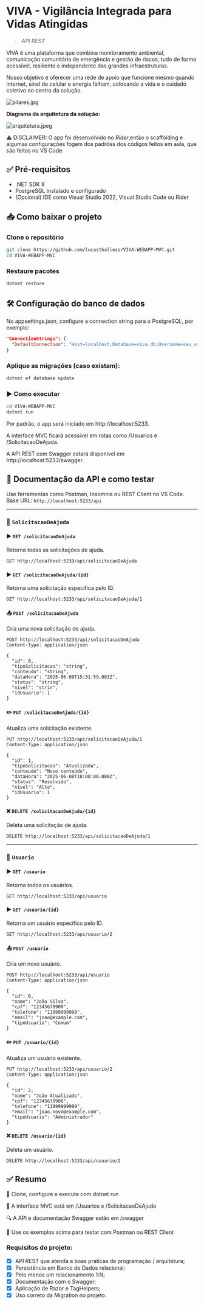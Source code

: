 # VIVA - Vigilância Integrada para Vidas Atingidas

> _API REST_

VIVA é uma plataforma que combina monitoramento ambiental, comunicação comunitária de emergência e gestão de riscos, tudo de forma acessível, resiliente e independente das grandes infraestruturas.

Nosso objetivo é oferecer uma rede de apoio que funcione mesmo quando internet, sinal de celular e energia falham, colocando a vida e o cuidado coletivo no centro da solução.

![pilares.jpg](https://github.com/lucasthalless/VIVA-WEBAPP-MVC/blob/main/VIVA-WEBAPP-MVC/wwwroot/pilares.jpg)

**Diagrama da arquitetura da solução:**

![arquitetura.jpeg](VIVA-WEBAPP-MVC/wwwroot/arquitetura.jpeg)

⚠️ DISCLAIMER: O app foi desenvolvido no _Rider_,então o scaffolding e algumas configurações fogem dos padrões dos códigos feitos em aula, que são feitos no VS Code. 

## ✅ Pré-requisitos

- .NET SDK 8
- PostgreSQL instalado e configurado
- (Opcional) IDE como Visual Studio 2022, Visual Studio Code ou Rider

## 📥 Como baixar o projeto

### Clone o repositório
```bash
git clone https://github.com/lucasthalless/VIVA-WEBAPP-MVC.git
cd VIVA-WEBAPP-MVC
```

### Restaure pacotes
```bash
dotnet restore
```

## 🛠️ Configuração do banco de dados

No appsettings.json, configure a connection string para o PostgreSQL, por exemplo:

```json
"ConnectionStrings": {
  "DefaultConnection": "Host=localhost;Database=viva_db;Username=seu_usuario;Password=sua_senha"
}
```

### Aplique as migrações (caso existam):

```bash
dotnet ef database update
```

### ▶️ Como executar

```bash
cd VIVA-WEBAPP-MVC
dotnet run
```

Por padrão, o app será iniciado em http://localhost:5233.

A interface MVC ficará acessível em rotas como /Usuarios e /SolicitacaoDeAjuda.

A API REST com Swagger estará disponível em http://localhost:5233/swagger.

## 📘 Documentação da API e como testar


Use ferramentas como Postman, Insomnia ou REST Client no VS Code.
Base URL: `http://localhost:5233/api`

---

### 🔹 `SolicitacaoDeAjuda`

#### ▶️ `GET /solicitacaoDeAjuda`
Retorna todas as solicitações de ajuda.

```
GET http://localhost:5233/api/solicitacaoDeAjuda
```

#### ▶️ `GET /solicitacaoDeAjuda/{id}`
Retorna uma solicitação específica pelo ID.

```
GET http://localhost:5233/api/solicitacaoDeAjuda/1
```

#### 📤 `POST /solicitacaoDeAjuda`
Cria uma nova solicitação de ajuda.

```
POST http://localhost:5233/api/solicitacaoDeAjuda
Content-Type: application/json

{
  "id": 0,
  "tipoSolicitacao": "string",
  "conteudo": "string",
  "dataHora": "2025-06-08T15:31:59.083Z",
  "status": "string",
  "nivel": "strin",
  "idUsuario": 1
}
```

#### ✏️ `PUT /solicitacaoDeAjuda/{id}`
Atualiza uma solicitação existente.

```
PUT http://localhost:5233/api/solicitacaoDeAjuda/1
Content-Type: application/json

{
  "id": 1,
  "tipoSolicitacao": "Atualizada",
  "conteudo": "Novo conteúdo",
  "dataHora": "2025-06-08T18:00:00.000Z",
  "status": "Resolvido",
  "nivel": "Alto",
  "idUsuario": 1
}
```

#### ❌ `DELETE /solicitacaoDeAjuda/{id}`
Deleta uma solicitação de ajuda.

```
DELETE http://localhost:5233/api/solicitacaoDeAjuda/1
```

---

### 🔹 `Usuario`

#### ▶️ `GET /usuario`
Retorna todos os usuários.

```
GET http://localhost:5233/api/usuario
```

#### ▶️ `GET /usuario/{id}`
Retorna um usuário específico pelo ID.

```
GET http://localhost:5233/api/usuario/2
```

#### 📤 `POST /usuario`
Cria um novo usuário.

```
POST http://localhost:5233/api/usuario
Content-Type: application/json

{
  "id": 0,
  "nome": "João Silva",
  "cpf": "12345678900",
  "telefone": "11999999999",
  "email": "joao@example.com",
  "tipoUsuario": "Comum"
}
```

#### ✏️ `PUT /usuario/{id}`
Atualiza um usuário existente.

```
PUT http://localhost:5233/api/usuario/2
Content-Type: application/json

{
  "id": 2,
  "nome": "João Atualizado",
  "cpf": "12345678900",
  "telefone": "11999999999",
  "email": "joao.novo@example.com",
  "tipoUsuario": "Administrador"
}
```

#### ❌ `DELETE /usuario/{id}`
Deleta um usuário.

```
DELETE http://localhost:5233/api/usuario/2
```

## ✅ Resumo

🚀 Clone, configure e execute com dotnet run

🧩 A interface MVC está em /Usuarios e /SolicitacaoDeAjuda

🔍 A API e documentação Swagger estão em /swagger

🧪 Use os exemplos acima para testar com Postman ou REST Client

### Requisitos do projeto:

- [x] API REST que atenda a boas práticas de programação / arquitetura;
- [x] Persistência em Banco de Dados relacional;
- [x] Pelo menos um relacionamento 1:N;
- [x] Documentação com o Swagger;
- [x] Aplicação de Razor e TagHelpers;
- [x] Uso correto da Migration no projeto.
